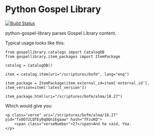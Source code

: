 # Python Gospel Library

[![Build Status](https://travis-ci.org/CrossWaterBridge/python-gospel-library.svg?branch=master)](https://travis-ci.org/CrossWaterBridge/python-gospel-library)

python-gospel-library parses Gospel Library content.

Typical usage looks like this:

    from gospellibrary.catalogs import CatalogDB
    from gospellibrary.item_packages import ItemPackage
    
    catalog = CatalogDB()
    
    item = catalog.item(uri="/scriptures/bofm", lang="eng")
    
    item_package = ItemPackage(item_external_id=item['external_id'], item_version=item['latest_version'])
    
    item_package.html(uri="/scriptures/bofm/alma/18.27")

Which would give you:

    <p class="verse" uri="/scriptures/bofm/alma/18.27" pid="fx0O72LQTEy0qOQn1Egaaw" hash="fFzuKQ">
        <span class="verseNumber">27</span>And he said, Yea.
    </p>
